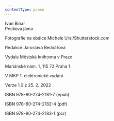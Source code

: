 ```yaml
---
contentType: prose
---
```


Ivan Binar  
Peckova jáma

Fotografie na obálce Michele Ursi/Shutterstock.com

  

Redakce Jaroslava Bednářová

Vydala Městská knihovna v Praze

  

Mariánské nám. 1, 115 72 Praha 1

V MKP 1. elektronické vydání

  

Verze 1.0 z 25. 2. 2022

ISBN 978-80-274-2181-7 (epub)

  

ISBN 978-80-274-2182-4 (pdf)

  

ISBN 978-80-274-2183-1 (pcr)
